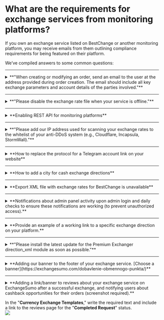 # What are the requirements for exchange services from monitoring platforms?

If you own an exchange service listed on BestChange or another monitoring platform, you may receive emails from them outlining compliance requirements for being featured on their platform.

We’ve compiled answers to some common questions:

***

<details>

<summary>**"When creating or modifying an order, send an email to the user at the address provided during order creation. The email should include all key exchange parameters and account details of the parties involved."**</summary>

You can configure the sending of account details in the email template (under the "**Messages**" section) by adding the shortcode **\[to\_account]** to the appropriate line (or by using the "**Merchant Account**" shortcode button). Follow the [instructions](https://premium.gitbook.io/rukovodstvo-polzovatelya/osnovnye-nastroiki/uvedomleniya/opovesheniya-po-e-mail) to set up email notifications.

**For version 2.5:**\
Go to "**Exchange Settings**" -> "**General Settings**" and select "**Request account details when creating an order**."

![Version 2.5 Screenshot](../../.gitbook/assets/image%20\(1124\).png)

**For version 2.4:**\
The user will receive two emails: one confirming the order creation and another with payment details. You need to configure both templates.

![Version 2.4 Screenshot 1](../../.gitbook/assets/image%20\(1305\).png)\
![Version 2.4 Screenshot 2](../../.gitbook/assets/image%20\(1306\).png)

</details>

***

<details>

<summary>**"Please disable the exchange rate file when your service is offline."**</summary>

Create a maintenance mode in the "**Maintenance Mode**" section and configure the XML file display settings within the mode.

![Maintenance Mode Screenshot](../../.gitbook/assets/image%20\(961\).png)

</details>

***

<details>

<summary>**Enabling REST API for monitoring platforms**</summary>

#### Previous API Version

1. Activate the "**Affiliate Program API**" module in the "**Modules**" section.\
   ![Affiliate Program API Screenshot](../../.gitbook/assets/image%20\(1069\).png)
2. Enable the "**Work with REST API (ppapi)**" option in the user profile settings.\
   ![REST API Option Screenshot](../../.gitbook/assets/image%20\(1243\).png)

#### Current API Version

* Refer to the [API Documentation](https://premium.gitbook.io/main/api-premium-exchanger/api-v1).

1. Activate the "**API**" module in the "**Modules**" section.\
   ![API Module Screenshot](../../.gitbook/assets/image%20\(602\).png)
2. Configure the options in the "**API - Settings**" section as shown below.\
   ![API Settings Screenshot](../../.gitbook/assets/image%20\(603\).png)
3. Enable the "**Work with REST API**" option in the user profile settings for the user who will generate the API keys.\
   ![API Key Option Screenshot](../../.gitbook/assets/image%20\(601\).png)
4. The user can then [generate API keys](https://premium.gitbook.io/main/api-premium-exchanger/api-v1#poluchenie-api-klyuchei-cherez-lichnyi-kabinet-polzovatelya) independently for accessing the exchange service API.

</details>

***

<details>

<summary>**"Please add our IP address used for scanning your exchange rates to the whitelist of your anti-DDoS system (e.g., Cloudflare, Incapsula, StormWall)."**</summary>

**Example for Cloudflare:**

1. Go to the "**Security** ➔ **WAF**" section in your Cloudflare dashboard.
2. Navigate to the "**Tools**" tab and add the required IP addresses, selecting the action "**Allow**."\
   ![Cloudflare WAF Screenshot](../../.gitbook/assets/image%20\(2126\).png)
3. Save the settings.\
   ![Cloudflare Save Settings Screenshot](../../.gitbook/assets/image%20\(2127\).png)

</details>

***

<details>

<summary>**How to replace the protocol for a Telegram account link on your website**</summary>

You can only change the protocol by editing the code. Replace **https://t.me/** with **tg://resolve?domain=** in the file `wp-content/themes/your_theme_name/header.php`.

**Before the change:**\
![Before Change Screenshot](../../.gitbook/assets/%D0%B8%D0%B7%D0%BE%D0%B1%D1%80%D0%B0%D0%B6%D0%B5%D0%BD%D0%B8%D0%B5%20\(84\).png)

**After the change:**\
![After Change Screenshot](../../.gitbook/assets/%D0%B8%D0%B7%D0%BE%D0%B1%D1%80%D0%B0%D0%B6%D0%B5%D0%BD%D0%B8%D0%B5%20\(21\).png)

</details>

***

<details>

<summary>**How to add a city for cash exchange directions**</summary>

#### XML File

1. Add cities in the "**Cities**" section and link them to the exchange direction.\
   ![Cities Section Screenshot](../../.gitbook/assets/image%20\(867\).png)
2. In the "**Labels for param parameter**" field, specify parameters according to [BestChange requirements](https://www.bestchange.ru/wiki/rates.html).\
   ![Labels Screenshot](../../.gitbook/assets/image%20\(1114\).png)
3. The information will then appear in your XML file.\
   ![XML File Screenshot](../../.gitbook/assets/image%20\(1066\).png)

#### Email Notification

1. In the "**Exchange Directions**" section, go to the cash exchange direction and specify the text for the template using the "**City**" shortcode.\
   ![Template Screenshot](../../.gitbook/assets/image%20\(905\).png)
2. In the "**Messages**" -> "**Email Templates**" section, add the "**Exchange Direction Template**" shortcode for the "New Order" status.\
   ![Email Template Screenshot](../../.gitbook/assets/image%20\(1054\).png)

The text from the "**Exchange Direction Template**" field will be displayed in the email.

</details>

***

<details>

<summary>**Export XML file with exchange rates for BestChange is unavailable**</summary>

If the file is unavailable, add BestChange’s IP address in the Cloudflare control panel.

**For the old Cloudflare dashboard:**

1. Enable "**Bot Fight Mode**" in the "**Security** ➔ **Bots**" section.\
   ![Bot Fight Mode Screenshot](../../.gitbook/assets/image%20\(61\).png)
2. In "**Security** ➔ **WAF** ➔ **Tools**," create a rule with the IP address **`162.19.29.225`** and select the action "**Allow**." Save the rule.\
   ![Old Dashboard Rule Screenshot](../../.gitbook/assets/image%20\(62\).png)
3. The added rule will appear as follows:\
   ![Old Dashboard Rule Display Screenshot](../../.gitbook/assets/image%20\(63\).png)

**For the new Cloudflare dashboard:**

1. Go to "**Security** ➔ **Settings** ➔ **Bot Traffic**" and enable "**Bot Fight Mode**."\
   ![New Dashboard Bot Fight Mode Screenshot](../../.gitbook/assets/image%20\(68\).png)
2. Add a new rule (IP access rules) in "**Security** ➔ **Security Rules**."\
   ![New Dashboard Rule Screenshot](../../.gitbook/assets/image%20\(65\).png)
3. Specify the IP address **`162.19.29.225`** in the rule and select the action "**Allow**." Save the rule.\
   ![New Dashboard Rule Save Screenshot](../../.gitbook/assets/image%20\(66\).png)
4. The added rule will appear as follows:\
   ![New Dashboard Rule Display Screenshot](../../.gitbook/assets/image%20\(67\).png)

After these settings, access to the XML file will be restored.

</details>

***

<details>

<summary>**Notifications about admin panel activity upon admin login and daily checks to ensure these notifications are working (to prevent unauthorized access).**</summary>

1. Enable and configure the template in "**Messages**" → "**Email Templates**" → "**Notify about user login to the admin panel**."\
   ![Login Notification Template Screenshot](../../.gitbook/assets/image%20\(2108\).png)
2. In the admin panel, go to "**Users**," select the user for whom you want to receive notifications, and set "**Yes**" for the "**Login Notification (Email)**" parameter.\
   ![User Notification Settings Screenshot](../../.gitbook/assets/image%20\(2109\).png)

You can also enable similar notifications for [Telegram](https://premium.gitbook.io/main/osnovnye-nastroiki/uvedomleniya-administratoram-i-klientam/uvedomleniya-v-telegram) and SMS.

</details>

***

<details>

<summary>**Provide an example of a working link to a specific exchange direction on your platform.**</summary>

Ensure the following are configured:

* Currency codes in the XML file comply with standards.
* The "**Redirect to Exchange Direction**" module is enabled.
* Parameters for your exchange service are being transmitted from BestChange (if not, contact their technical support to enable data transmission).\
  ![Redirect Module Screenshot](../../.gitbook/assets/image%20\(1494\).png)

</details>

***

<details>

<summary>**"Please install the latest update for the Premium Exchanger direction_xml module as soon as possible."**</summary>

To ensure proper functionality of BestChange with your export XML file, update the module on your server.

1. [Download](https://premiumexchanger.com/uscripts/) the update for your script version (PHP version doesn’t matter—download the archive for your script version).\
   ![Download Update Screenshot](../../.gitbook/assets/image%20\(2161\).png)
2. Deactivate the "**Configure Exchange Directions Output in XML/TXT File**" module in the "**Modules**" section.\
   ![Deactivate Module Screenshot](../../.gitbook/assets/image%20\(2162\).png)
3. Log in to ISP Manager under the user created for the site, go to the "**Sites**" section, select the site, and navigate to "**Site Files**."\
   ![ISP Manager Screenshot](../../.gitbook/assets/image%20\(2159\).png)
4. Extract the downloaded archive and upload the **`direction_xml`** folder to the server, replacing existing files.\
   Path: **`wp-content/plugins/premiumbox/moduls/`**\
   ![Upload Files Screenshot](../../.gitbook/assets/image%20\(2160\).png)
5. Reactivate the "**Configure Exchange Directions Output in XML/TXT File**" module in the "**Modules**" section.

</details>

***

<details>

<summary>**Adding our banner to the footer of your exchange service. [Choose a banner](https://exchangesumo.com/dobavlenie-obmennogo-punkta/)**</summary>

1. In the "**Partners**" section of the admin panel, activate the banner.\
   ![Activate Banner Screenshot](../../.gitbook/assets/image%20\(1126\).png)
2. If the desired banner is not listed, click "**Add**" in the "**Partners**" section.\
   ![Add Banner Screenshot](../../.gitbook/assets/%D0%B8%D0%B7%D0%BE%D0%B1%D1%80%D0%B0%D0%B6%D0%B5%D0%BD%D0%B8%D0%B5%20\(188\).png)
3. Enter the name, add the partner’s link, and upload their banner/image.\
   ![Upload Banner Screenshot](../../.gitbook/assets/%D0%B8%D0%B7%D0%BE%D0%B1%D1%80%D0%B0%D0%B6%D0%B5%D0%BD%D0%B8%D0%B5%20\(82\).png)

For example, a monitoring platform may request you to add their banner:\
&#xNAN;_"We would appreciate it if you could place our banner: `<img src="https://e-mon.ru/b88x31.png" alt="Best exchange rates" title="Best exchange rates" border="0">`"_

Download the banner (`https://e-mon.ru/b88x31.png`) to your computer and upload it in the specified section.

</details>

***

<details>

<summary>**Adding a link/banner to reviews about your exchange service on ExchangeSumo after a successful exchange, and notifying users about cashback opportunities for their orders (screenshot required).**</summary>

Follow the instructions provided by ExchangeSumo to integrate the link/banner and set up notifications.

</details>

In the "**Currency Exchange Templates**," write the required text and include a link to the reviews page for the "**Completed Request**" status.\
![](../../.gitbook/assets/image%20\(990\).png)
